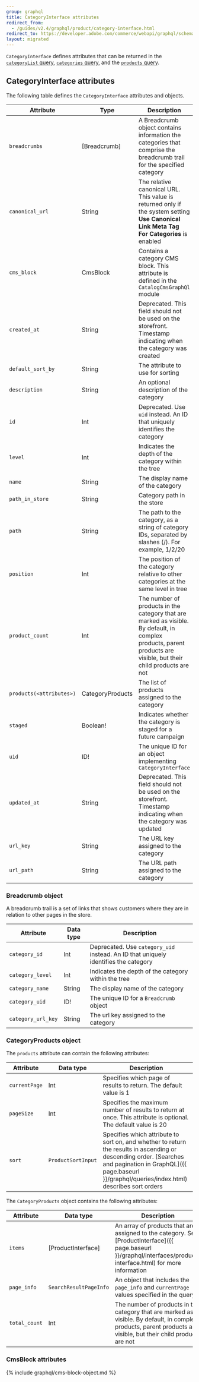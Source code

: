 ```yaml
---
group: graphql
title: CategoryInterface attributes
redirect_from:
  - /guides/v2.4/graphql/product/category-interface.html
redirect_to: https://developer.adobe.com/commerce/webapi/graphql/schema/products/interfaces/category/
layout: migrated
---
```


`CategoryInterface` defines attributes that can be returned in the [`categoryList` query]({{page.baseurl}}/graphql/queries/category-list.html), [`categories` query]({{page.baseurl}}/graphql/queries/categories.html), and the [`products` query]({{page.baseurl}}/graphql/queries/products.html).

## CategoryInterface attributes

The following table defines the `CategoryInterface` attributes and objects.

Attribute | Type | Description
--- | --- | ---
`breadcrumbs` | [Breadcrumb] | A Breadcrumb object contains information the categories that comprise the breadcrumb trail for the specified category
`canonical_url` | String | The relative canonical URL. This value is returned only if the system setting **Use Canonical Link Meta Tag For Categories** is enabled
`cms_block` | CmsBlock | Contains a category CMS block. This attribute is defined in the `CatalogCmsGraphQl` module
`created_at` | String | Deprecated. This field should not be used on the storefront. Timestamp indicating when the category was created
`default_sort_by` | String | The attribute to use for sorting
`description` | String | An optional description of the category
`id` | Int | Deprecated. Use `uid` instead. An ID that uniquely identifies the category
`level` | Int | Indicates the depth of the category within the tree
`name` | String | The display name of the category
`path_in_store` | String | Category path in the store
`path` | String | The path to the category, as a string of category IDs, separated by slashes (/). For example, 1/2/20
`position` | Int | The position of the category relative to other categories at the same level in tree
`product_count` | Int | The number of products in the category that are marked as visible. By default, in complex products, parent products are visible, but their child products are not
`products(<attributes>)` | CategoryProducts | The list of products assigned to the category
`staged` | Boolean! | Indicates whether the category is staged for a future campaign
`uid` | ID! | The unique ID for an object implementing `CategoryInterface`
`updated_at` | String | Deprecated. This field should not be used on the storefront. Timestamp indicating when the category was updated
`url_key` | String | The URL key assigned to the category
`url_path` | String | The URL path assigned to the category

### Breadcrumb object

A breadcrumb trail is a set of links that shows customers where they are in relation to other pages in the store.

Attribute | Data type | Description
--- | --- | ---
`category_id` | Int | Deprecated. Use `category_uid` instead. An ID that uniquely identifies the category
`category_level` | Int | Indicates the depth of the category within the tree
`category_name` | String |  The display name of the category
`category_uid` | ID! | The unique ID for a `Breadcrumb` object
`category_url_key` | String | The url key assigned to the category

### CategoryProducts object

The `products` attribute can contain the following attributes:

Attribute | Data type | Description
--- | --- | ---
`currentPage` | Int |  Specifies which page of results to return. The default value is 1
`pageSize` | Int | Specifies the maximum number of results to return at once. This attribute is optional. The default value is 20
`sort` | `ProductSortInput` | Specifies which attribute to sort on, and whether to return the results in ascending or descending order. [Searches and pagination in GraphQL]({{ page.baseurl }}/graphql/queries/index.html) describes sort orders

The `CategoryProducts` object contains the following attributes:

Attribute | Data type | Description
--- | --- | ---
`items` | [ProductInterface] | An array of products that are assigned to the category. See [ProductInterface]({{ page.baseurl }}/graphql/interfaces/product-interface.html) for more information
`page_info` | `SearchResultPageInfo` | An object that includes the `page_info` and `currentPage` values specified in the query
`total_count` | Int | The number of products in the category that are marked as visible. By default, in complex products, parent products are visible, but their child products are not

### CmsBlock attributes

{% include graphql/cms-block-object.md %}
